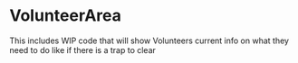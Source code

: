 # VolunteerArea

This includes WIP code that will show Volunteers current info on what they need to do like if there is a trap to clear
